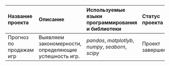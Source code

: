 | Название проекта | Описание | Используемые языки программирования и библиотеки | Статус проекта |
|:-----------------|:---------|:-------------------------------------------------|:---------------|
| Прогноз по продажам игр | Выявляем закономерности, определяющие успешность игр. | *pandas*, *matplotlyb*, *numpy*, *seaborn*,  *scipy* | Проект завершен. |
